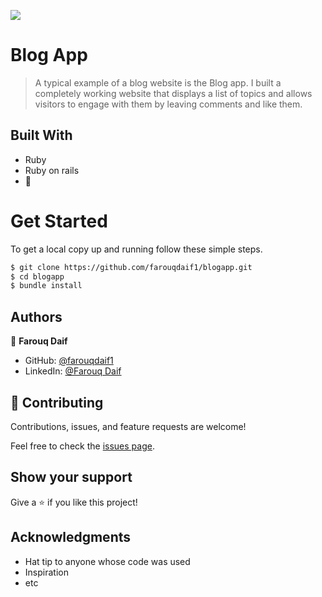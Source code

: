 ![](https://img.shields.io/badge/ROR-Template-blueviolet)

# Blog App

> A typical example of a blog website is the Blog app. I built a completely working website that displays a list of topics and allows visitors to engage with them by leaving comments and like them.


## Built With

- Ruby
- Ruby on rails
- 💓

# Get Started
To get a local copy up and running follow these simple steps.

```bash
$ git clone https://github.com/farouqdaif1/blogapp.git
$ cd blogapp
$ bundle install 
```

## Authors

👤 **Farouq Daif**

- GitHub: [@farouqdaif1](https://github.com/farouqdaif1)
- LinkedIn: [@Farouq Daif ](https://www.linkedin.com/in/farouqdaif/)


## 🤝 Contributing

Contributions, issues, and feature requests are welcome!

Feel free to check the [issues page](../../issues/).

## Show your support

Give a ⭐️ if you like this project!

## Acknowledgments

- Hat tip to anyone whose code was used
- Inspiration
- etc

